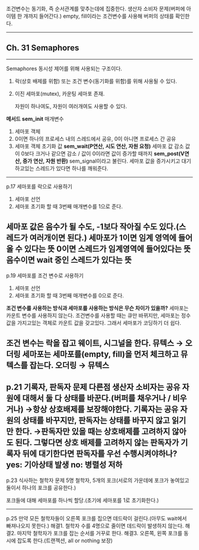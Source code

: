 조건변수는 동기화, 즉 순서관계를 맞추는데에 집중한다.
생산자 소비자 문제(버퍼에 아이템 한 개까지 들어간다.)
empty, fill이라는 조건변수를 사용해 버퍼의 상태를 확인한다.
  
---
## Ch. 31 Semaphores
---
Semaphores
동시성 제어를 위해 사용되는 구조이다.
1. 락(상호 배제를 위함) 또는 조건 변수(동기화를 위함)를 위해 사용될 수 있다.
2. 이진 세마포(mutex), 카운팅 세마포 존재.
    
    자원이 하나여도, 자원이 여러개여도 사용할 수 있다.
    
      
    
**메서드**
**sem_init**
매개변수
1. 세마포 객체
2. 0이면 하나의 프로세스 내의 스레드에서 공유, 0이 아니면 프로세스 간 공유
3. 세마포 객체 초기화 값
**sem_wait(P연산, 시도 연산, 자원 요청)**
세마포 값 감소
값이 0보다 크거나 같으면 감소 / 값이 0이라면 값이 증가할 때까지
**sem_post(V연산, 증가 연산, 자원 반환)**
sem_signal이라고 불린다.
세마포 값을 증가시키고 대기하고있는 스레드가 있다면 하나를 깨워준다.
  
---
p.17
세마포를 락으로 사용하기
1. 세마포 선언
2. 세마포 초기화 할 때 3번째 매개변수를 1으로 준다.
  
세마포 값은 음수가 될 수도, -1보다 작아질 수도 있다.(스레드가 여러개이면 된다.)
세마포가 1이면 임계 영역에 들어올 수 있다는 뜻
0이면 스레드가 임계영역에 들어있다는 뜻
음수이면 wait 중인 스레드가 있다는 뜻
---
p.19
세마포를 조건 변수로 사용하기
1. 세마포 선언
2. 세마포 초기화 할 때 3번째 매개변수를 0으로 준다.
  
**조건 변수를 사용하는 방식과 세마포를 사용하는 방식은 무슨 차이가 있을까?**
세마포는 카운트 변수를 사용하지 않는다.
조건변수를 사용할 때는 큐만 바뀌지만, 세마포는 정수값을 가지고있는 객체로 카운트 값을 갖고있다.
그래서 세마포가 코딩하기 더 쉽다.
  
조건 변수는 락을 잡고 웨이트, 시그널을 한다.
뮤텍스 → 오더링
세마포는 세마포를(empty, fill)을 먼저 체크하고 뮤텍스를 잡는다.
오더링 → 뮤텍스
---
p.21
기록자, 판독자 문제
다른점
생산자 소비자는 공유 자원에 대해서 둘 다 상태를 바꾼다.(버퍼를 채우거나 / 비우거나)
→항상 상호배제를 보장해야한다.
기록자는 공유 자원의 상태를 바꾸지만, 판독자는 상태를 바꾸지 않고 읽기만 한다.
→판독자만 있을 때는 상호배제를 고려하지 않아도 된다.
그렇다면 상호 배제를 고려하지 않는 판독자가 기록자 뒤에 대기한다면 판독자를 우선 수행시켜야하나?
yes: 기아상태 발생
no: 병렬성 저하
---
p.23
식사하는 철학자 문제
5명 철학자, 5개의 포크(서로의 가운데에 포크가 놓여있고 둘이서 하나의 포크를 공유한다.)
  
포크들에 대해 세마포를 하나씩 할당.(초기에 세마포를 1로 초기화한다.)
  
---
p.25
만약 모든 철학자들이 오른쪽 포크를 집으면 데드락이 걸린다.(아무도 wait에서 빠져나오지 못한다.)
해결1. 철학자 수를 4명으로 줄이면 데드락이 발생하지 않는다.
해결2. 마지막 철학자가 포크를 잡는 순서를 거꾸로 한다.
해결3. 오른쪽, 왼쪽 포크를 동시에 잡도록 한다.(트랜젝션, all or nothing 보장)